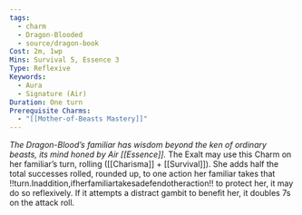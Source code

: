 ```yaml
---
tags:
  - charm
  - Dragon-Blooded
  - source/dragon-book
Cost: 2m, 1wp
Mins: Survival 5, Essence 3
Type: Reflexive
Keywords:
  - Aura
  - Signature (Air)
Duration: One turn
Prerequisite Charms:
  - "[[Mother-of-Beasts Mastery]]"
---
```

*The Dragon-Blood’s familiar has wisdom beyond the ken of ordinary beasts, its mind honed by Air [[Essence]].*
The Exalt may use this Charm on her familiar’s turn, rolling ([[Charisma]] + [[Survival]]). She adds half the total successes rolled, rounded up, to one action her familiar takes that !!turn.Inaddition,ifherfamiliartakesadefendotheraction!! to protect her, it may do so reflexively. If it attempts a distract gambit to benefit her, it doubles 7s on the attack roll.